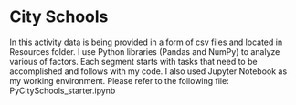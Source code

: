 # City Schools
In this activity data is being provided in a form of csv files and located in Resources folder. I use Python libraries (Pandas and NumPy) to analyze various of factors. Each segment starts with tasks that need to be accomplished and follows with my code. I also used Jupyter Notebook as my working environment. Please refer to the following file: PyCitySchools_starter.ipynb
